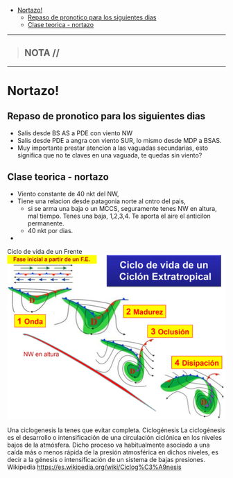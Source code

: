 - [Nortazo!](#nortazo)
  - [Repaso de pronotico para los siguientes dias](#repaso-de-pronotico-para-los-siguientes-dias)
  - [Clase teorica - nortazo](#clase-teorica---nortazo)


-----------------
> NOTA //  
> - 
--------------------
# Nortazo!

## Repaso de pronotico para los siguientes dias

 -  Salis desde BS AS a PDE con viento NW
 -  Salis desde PDE a angra con viento SUR, lo mismo desde MDP a BSAS.
-  Muy importante prestar atencion a las vaguadas secundarias, esto significa que no te claves en una vaguada, te quedas sin viento?

## Clase teorica - nortazo

 - Viento constante de 40 nkt del NW, 
 - Tiene una relacion desde patagonia norte al cntro del pais, 
   - si se arma una baja o un MCCS, seguramente tenes NW en altura, mal tiempo. Tenes una baja, 1,2,3,4.  Te aporta el aire el anticilon permanente.
   - 40 nkt por dias.
 - 

Ciclo de vida de un Frente
![alt text](<Screenshot by Dropbox Capture.png>)


Una ciclogenesis la tenes que evitar completa. 
Ciclogénesis
La ciclogénesis es el desarrollo o intensificación de una circulación ciclónica en los niveles bajos de la atmósfera. Dicho proceso va habitualmente asociado a una caída más o menos rápida de la presión atmosférica en dichos niveles, es decir a la génesis o intensificación de un sistema de bajas presiones.​ Wikipedia https://es.wikipedia.org/wiki/Ciclog%C3%A9nesis
